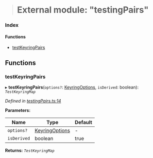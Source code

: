 > # External module: "testingPairs"

### Index

#### Functions

* [testKeyringPairs](_testingpairs_.md#testkeyringpairs)

## Functions

###  testKeyringPairs

▸ **testKeyringPairs**(`options?`: [KeyringOptions](_types_.md#keyringoptions), `isDerived`: boolean): *`TestKeyringMap`*

*Defined in [testingPairs.ts:14](https://github.com/polkadot-js/common/blob/e5ab357/packages/keyring/src/testingPairs.ts#L14)*

**Parameters:**

Name | Type | Default |
------ | ------ | ------ |
`options?` | [KeyringOptions](_types_.md#keyringoptions) | - |
`isDerived` | boolean | true |

**Returns:** *`TestKeyringMap`*